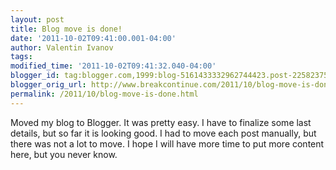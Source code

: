 ```yaml
---
layout: post
title: Blog move is done!
date: '2011-10-02T09:41:00.001-04:00'
author: Valentin Ivanov
tags: 
modified_time: '2011-10-02T09:41:32.040-04:00'
blogger_id: tag:blogger.com,1999:blog-5161433332962744423.post-2258237560816508097
blogger_orig_url: http://www.breakcontinue.com/2011/10/blog-move-is-done.html
permalink: /2011/10/blog-move-is-done.html
---
```


Moved my blog to Blogger. It was pretty easy. I have to finalize some last details, but so far it is looking good. I had to move each post manually, but there was not a lot to move. I hope I will have more time to put more content here, but you never know.